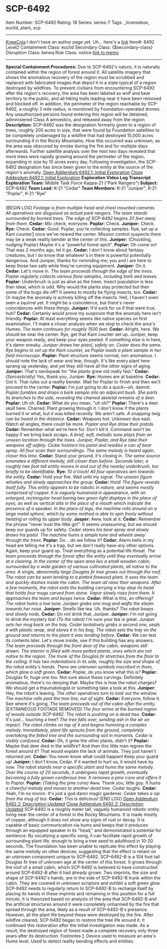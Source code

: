 # SCP-6492
Item Number: SCP-6492
Rating: 18
Series: series-7
Tags: _licensebox, euclid, plant, scp

---

[KneeCola](javascript:;)
I don't have an author page yet. Uh… here's a [link](https://scp-wiki.wikidot.com/scp-6851)
Item#: 6492
Level2
Containment Class:
euclid
Secondary Class:
{$secondary-class}
Disruption Class:
keneq
Risk Class:
notice
[link to memo](/classification-committee-memo)  

* * *
**Special Containment Procedures:** Due to SCP-6492's nature, it is naturally contained within the region of forest around it. All satellite imagery that shows the anomalous recovery of the region must be scrubbed and replaced with fabricated images that depict it in a state typical of a region destroyed by wildfires.
To prevent civilians from encountering SCP-6492 after the region's recovery, the area has been labeled as wolf and bear territory to the public, and all hiking trails leading near it have been removed and blocked off. In addition, the perimeter of the region reachable by SCP-6492, a roughly 3 mile radius, is monitored by Foundation-operated drones. Any unauthorized persons found entering this region will be detained, administered Class A amnestics, and released away from the region.
**Description:** SCP-6492 was the designation formerly given to a region of trees, roughly 200 acres in size, that were found by Foundation satellites to be completely undamaged by a wildfire that had destroyed 15,000 acres surrounding it in the Rocky Mountains. How this occurred was unknown, as the area was obscured by smoke during the fire and for multiple days afterwards. Further satellite analysis over the next two days revealed that more trees were rapidly growing around the perimeter of the region, expanding in size by 10 acres every day.
Following investigation, the SCP-6492 designation has since been given to the entity at the source of the region's anomaly.
[Open Addendum 6492.1: Initial Exploration](javascript:;)
[Close Addendum 6492.1: Initial Exploration](javascript:;)
**Exploration Video Log Transcript**
**Exploration Team:** Mobile Task Force Kappa-21 ("Park Rangers")
**Subject:** SCP-6492
**Team Lead:** K-21 "Cedar"
**Team Members:** K-21 "Juniper", K-21 "Poplar", K-21 "Rye"
* * *
[BEGIN LOG]
_Footage is from multiple head and chest mounted cameras. All operatives are disguised as actual park rangers. The team stands surrounded by burned trees. The edge of SCP-6492 begins 20 feet away from them._
**Cedar:** Mic check, everyone.
**Poplar:** Check.
**Juniper:** Check.
**Rye:** Check.
**Cedar:** Good. Poplar, you're collecting samples. Rye, set up a Kant counter[1](javascript:;) once we've neared the center. Mission control suspects there may be a weak reality bender at the center of this.
**Juniper:** (Chuckling, nudging Poplar) Maybe it's a "powerful forest spirit".
**Poplar:** Oh come on! That was 2 months ago, let it go.
**Cedar:** I don't know about fantasy creatures, but I do know that whatever's in there is powerful potentially dangerous. And Juniper, thanks for reminding me; you and I are here to keep those two safe while they're running equipment.
**Juniper:** On it.
**Cedar:** Let's move in.
_The team proceeds through the edge of the trees. Poplar regularly collects various flora samples, including bark and leaves._
**Poplar:** Underbrush is just as alive as the trees. Insect population is less than ideal, which is odd. Why would the plants stay protected but then some of the bugs die off? It seems to mostly be flying insects, too.
**Cedar:** Or maybe the anomaly is actively killing off the insects. Hell, I haven't even seen a squirrel yet. It might be a coincidence, but there's never coincidences with these things.
**Juniper:** It'd suck for us if that were true, huh?
**Cedar:** Certainly would prove my suspicion that the anomaly here isn't friendly.
**Poplar:** At least everything seems like native species on first examination. I'll make a closer analysis when we stop to check the area's Humes.
_The team continues for roughly 1500 feet._
**Cedar:** Alright, here. We should be near the center. Rye, get that Kant counter set up. Juniper, keep your weapon ready, and keep your eyes peeled. If something else is in here, it's damn sneaky.
_Juniper draws her pistol, safety on. Cedar does the same. Rye begins to set up the Kant counter, as Poplar loads a plant sample in her field microscope._
**Poplar:** Plant structure seems normal, non anomalous. I should note the lack of wear and tear, though. It's like every plant here sprang up yesterday, and yet they still have all the other signs of aging.
**Juniper:** That's nerdspeak for "the plants grew old really fast."
**Cedar:** _(Sarcastically)_ Yes, thank you, Juniper.
**Rye:** Humes are at baseline.
**Cedar:** Got it. That rules out a reality bender. Wait for Poplar to finish and then we'll proceed to the center.
**Poplar:** I'm just going to do a quick—oh, damnit.
_Poplar fumbles and drops a bark sample into an adjacent bush. She parts its branches to the side, revealing the charred skeletal remains of a deer._
**Poplar:** Uh oh.
**Cedar:** What do you mean, "uh oh?"
**Poplar:** There's a deer skull here. Charred. Plant growing through it. I don't know if the plants burned it or what, but it was killed recently. We aren't safe.
_A snapping twig can be heard in the distance._
**Cedar:** Weapons hot. Unknown due east. Watch all angles, there could be more.
_Poplar and Rye draw their pistols._
**Cedar:** Remember what we're here for. Don't kill it. Command won't be happy if we bring back scraps.
_A brief, soft, melodic tune plays from an unseen location through the trees. Juniper, Poplar, and Rye take their weapons off safety. Cedar holsters his pistol and readies a can of bear spray. All four scan their surroundings. The same melody is heard again, closer this time._
**Cedar:** Stand your ground, it's closing in.
_The same source emanates a different melody, still closer than before. Seconds later, a roughly two foot tall entity moves in and out of the nearby underbrush, too briefly to be identifiable._
**Rye:** 10 o'clock!
_All four operatives aim towards the entity._
**Cedar:** Hold your fire. Wait until my signal.
_The unseen figure whistles and slowly approaches the group._
**Cedar:** Hold!
_The figure reveals itself fully. This entity appears to be robotic in nature, and seems mostly comprised of copper. It is vaguely humanoid in appearance, with an enlarged, rectangular head baring two green light displays in the place of eyes, as well as vertical slits in the place of a mouth which indicate the presence of a speaker. In the place of legs, the machine rolls around on a large metal sphere, which by some method is able to spin freely without twisting or rolling its upper body._
**Jasper:** Aww, look at it.
**Cedar:** Remember the phrase "never trust the little girl". It seems unassuming, but we should keep our guards up for safety.
_Cedar stores his bear spray and slowly draws his pistol. The machine hums a simple tune and wheels away through the trees._
**Poplar:** Do… do we follow it?
**Cedar:** Alarm bells in my head are telling me it's a trap, but we don't really have any other options. Again, keep your guard up. Treat everything as a potential life threat.
_The team proceeds through the forest after the entity until they eventually arrive at a clearing. In the center of the open area lies a small wooden cabin, surrounded by a wide garden of various cultivated plants, all native to the area. A single, abnormally large Douglas fir tree grows out through the roof. The robot can be seen tending to a potted fireweed plant. It sees the team and quickly dashes inside the cabin. The team all raise their weapons. After a few moments, the robot exits the building carrying a tray atop its head that holds four mugs carved from stone. Vapor slowly rises from them. It approaches the team and beeps twice._
**Cedar:** What is this, an offering?
_The robot hums a low tune. Juniper grabs one mug and wafts the steam towards her nose._
**Juniper:** Smells like tea. Uh, thanks?
_The robot beeps and slowly nods._
**Cedar:** Do _not_ drink that, Juniper.
**Juniper:** I'm not going to drink the mystery tea! _(To the robot)_ I'm sure your tea is great.
_Juniper sets her mug back on the tray. Cedar tentatively grabs a second one, seals it with plastic wrap, and stores it in his bag. The robot sets the tray on the ground and returns to the plant it was tending before._
**Cedar:** We can test its contents later. Let's move inside, see if this building has any answers.
_The team proceeds through the front door of the cabin, weapons still drawn. The interior is filled with more potted plants, ones which are not native to the region. The trunk of the Douglas fir stretches from the floor to the ceiling. It has two indentations in its side, roughly the size and shape of the robot entity's hands. There are unknown symbols inscribed in them, which glow a soft green._
**Cedar:** Poplar, do you know what this is?
**Poplar:** Douglas fir, huge one too. Not sure about these carvings. Definitely anomalous, there's no denying that. Maybe this is how the robot charges? We should get a thaumatologist or something take a look at this.
**Juniper:** Hey, the robot's leaving.
_The other operatives turn to look out the window. The machine rolls past the tree line, out of sight._
**Cedar:** Everyone, follow it. See where it's going.
_The team proceeds out of the cabin after the entity._
[EXTRANEOUS FOOTAGE REMOVED]
_The four arrive at the burned region of woods outside SCP-6492. The robot is pushing on a dead tree._
**Cedar:** It's just… touching a tree?
_The tree falls over, sending ash in the air on impact. The robot climbs on top of it and begins humming a complex melody. Immediately, plant life sprouts from the ground, completely overtaking the felled tree and the surrounding soil in moments. Cedar is visibly confused._
**Cedar:** Oh, it grew the other plants, didn't it?
**Poplar:** Maybe that deer died in the wildfire? And then this little man regrew the forest around it? That would explain the lack of animals. They just haven't returned yet.
**Cedar:** You never know what could happen! Keep your guard up!
**Juniper:** I don't know, Cedar. If it wanted to hurt us, it would have by now.
_The robot stands near a specific plant and hums the same melody. Over the course of 20 seconds, it undergoes rapid growth, eventually becoming a fully grown coniferous tree. It removes a pine cone and offers it to Poplar._
**Poplar:** _(Taking the pine cone)_ Aww. Thank you, little guy.
_It hums a cheerful melody and moves to another dead tree._
_Cedar laughs._
**Cedar:** Yeah, I'm no moron. It's just a god damn magic gardener.
_Cedar takes a sip from the mug of tea._
**Cedar:** This is delicious!
[END LOG]
[Open Addendum 6492.2: Description Updated](javascript:;)
[Close Addendum 6492.2: Description Updated](javascript:;)
SCP-6492 is a roughly meter tall, vaguely humanoid robotic entity living near the center of a forest in the Rocky Mountains. It is made mostly of copper, although it does not show any signs of rust or decay. It is capable of basic communication via hums and beeps that it produces through an equipped speaker in its "head," and demonstrated a potential for sentience. By vocalizing a specific song, it can facilitate rapid growth of surrounding plant life, enough to bring a tree seed to adulthood in 10-20 seconds. The Foundation has been unable to replicate this effect by playing the same melody on other devices, suggesting that the effect is reliant on an unknown component unique to SCP-6492.
SCP-6492-B is a 104 foot tall Douglas fir tree of unknown age at the center of this forest. It grows through the roof of a small cabin, which SCP-6492 is believed to have constructed around SCP-6492-B after it had already grown. Two imprints, the size and shape of SCP-6492's hands, are in the side of SCP-6492-B trunk within the cabin. They are covered in unknown scripture and exhibit a soft green glow. SCP-6492 needs to regularly return to SCP-6492-B to recharge itself by placing its hands in these imprints and remaining in this position for a full minute.
It is theorized based on analysis of the area that SCP-6492-B and the artificial structures around it were completely unharmed by the fire that spread through the area, likely as a result of SCP-6492-B's presence. However, all the plant life beyond these were destroyed by the fire. After wildfire cleared, SCP-6492 began to restore the tree life around it. It continued this restoration after the initial investigation was made. As a result, the destroyed region of forest made a complete recovery only three years after its destruction.
Footnotes
[1](javascript:;). Device used to measure an area's Hume level. Used to detect reality bending effects and entities.